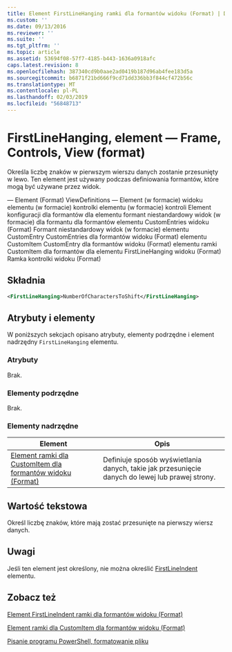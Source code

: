 ```yaml
---
title: Element FirstLineHanging ramki dla formantów widoku (Format) | Dokumentacja firmy Microsoft
ms.custom: ''
ms.date: 09/13/2016
ms.reviewer: ''
ms.suite: ''
ms.tgt_pltfrm: ''
ms.topic: article
ms.assetid: 53694f08-57f7-4185-b443-1636a0918afc
caps.latest.revision: 8
ms.openlocfilehash: 387340cd9b0aae2ad0419b187d96ab4fee183d5a
ms.sourcegitcommit: b6871f21bd666f9cd71dd336bb3f844cf472b56c
ms.translationtype: MT
ms.contentlocale: pl-PL
ms.lasthandoff: 02/03/2019
ms.locfileid: "56848713"
---
```

# <a name="firstlinehanging-element-for-frame-for-controls-for-view-format"></a>FirstLineHanging, element — Frame, Controls, View (format)

Określa liczbę znaków w pierwszym wierszu danych zostanie przesunięty w lewo. Ten element jest używany podczas definiowania formantów, które mogą być używane przez widok.

— Element (Format) ViewDefinitions — Element (w formacie) widoku elementu (w formacie) kontrolki elementu (w formacie) kontroli Element konfiguracji dla formantów dla elementu formant niestandardowy widok (w formacie) dla formantu dla formantów elementu CustomEntries widoku (Format) Formant niestandardowy widok (w formacie) elementu CustomEntry CustomEntries dla formantów widoku (Format) elementu CustomItem CustomEntry dla formantów widoku (Format) elementu ramki CustomItem dla formantów dla elementu FirstLineHanging widoku (Format) Ramka kontrolki widoku (Format)

## <a name="syntax"></a>Składnia

```xml
<FirstLineHanging>NumberOfCharactersToShift</FirstLineHanging>
```

## <a name="attributes-and-elements"></a>Atrybuty i elementy

W poniższych sekcjach opisano atrybuty, elementy podrzędne i element nadrzędny `FirstLineHanging` elementu.

### <a name="attributes"></a>Atrybuty

Brak.

### <a name="child-elements"></a>Elementy podrzędne

Brak.

### <a name="parent-elements"></a>Elementy nadrzędne

|Element|Opis|
|-------------|-----------------|
|[Element ramki dla CustomItem dla formantów widoku (Format)](./frame-element-for-customitem-for-controls-for-view-format.md)|Definiuje sposób wyświetlania danych, takie jak przesunięcie danych do lewej lub prawej strony.|

## <a name="text-value"></a>Wartość tekstowa

Określ liczbę znaków, które mają zostać przesunięte na pierwszy wiersz danych.

## <a name="remarks"></a>Uwagi

Jeśli ten element jest określony, nie można określić [FirstLineIndent](./firstlineindent-element-for-frame-for-controls-for-view-format.md) elementu.

## <a name="see-also"></a>Zobacz też

[Element FirstLineIndent ramki dla formantów widoku (Format)](./firstlineindent-element-for-frame-for-controls-for-view-format.md)

[Element ramki dla CustomItem dla formantów widoku (Format)](./frame-element-for-customitem-for-controls-for-view-format.md)

[Pisanie programu PowerShell, formatowanie pliku](./writing-a-powershell-formatting-file.md)
